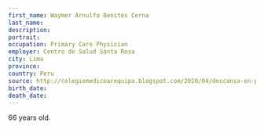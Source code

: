 ```yaml
---
first_name: Waymer Arnulfo Benites Cerna
last_name: 
description: 
portrait: 
occupation: Primary Care Physician
employer: Centro de Salud Santa Rosa
city: Lima
province: 
country: Peru
source: http://colegiomedicoarequipa.blogspot.com/2020/04/descansa-en-paz-dr-waymer-benites-cerna.html?m=1
birth_date: 
death_date: 
---
```


66 years old.